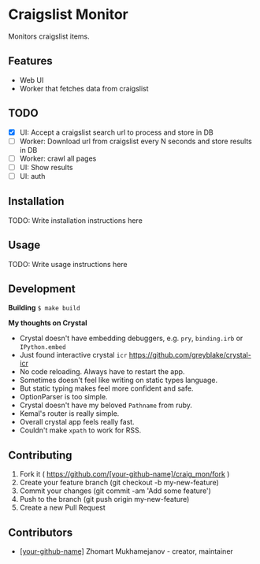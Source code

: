 # Craigslist Monitor

Monitors craigslist items.

## Features

- Web UI
- Worker that fetches data from craigslist

## TODO

- [x] UI: Accept a craigslist search url to process and store in DB
- [ ] Worker: Download url from craigslist every N seconds and store results in DB
- [ ] Worker: crawl all pages
- [ ] UI: Show results
- [ ] UI: auth

## Installation

TODO: Write installation instructions here

## Usage

TODO: Write usage instructions here

## Development

**Building** `$ make build`

**My thoughts on Crystal**

- Crystal doesn't have embedding debuggers, e.g. `pry`, `binding.irb` or `IPython.embed`
- Just found interactive crystal `icr` https://github.com/greyblake/crystal-icr
- No code reloading. Always have to restart the app.
- Sometimes doesn't feel like writing on static types language.
- But static typing makes feel more confident and safe.
- OptionParser is too simple.
- Crystal doesn't have my beloved `Pathname` from ruby.
- Kemal's router is really simple.
- Overall crystal app feels really fast.
- Couldn't make `xpath` to work for RSS.


## Contributing

1. Fork it ( https://github.com/[your-github-name]/craig_mon/fork )
2. Create your feature branch (git checkout -b my-new-feature)
3. Commit your changes (git commit -am 'Add some feature')
4. Push to the branch (git push origin my-new-feature)
5. Create a new Pull Request

## Contributors

- [[your-github-name]](https://github.com/[your-github-name]) Zhomart Mukhamejanov - creator, maintainer

